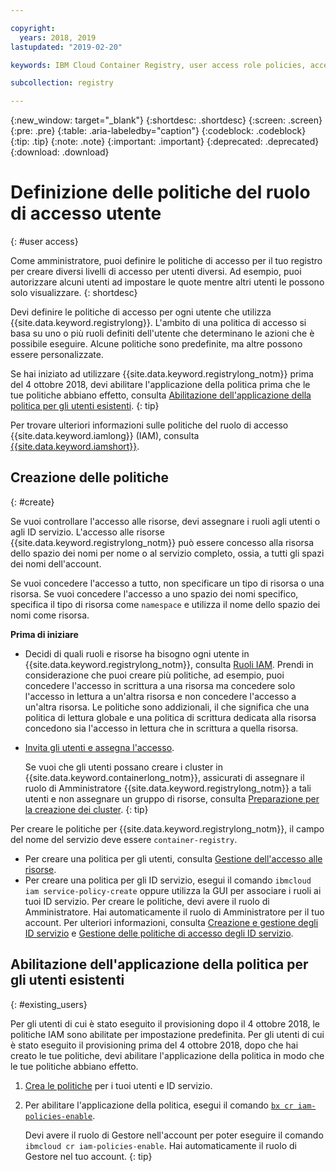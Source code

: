 ```yaml
---

copyright:
  years: 2018, 2019
lastupdated: "2019-02-20"

keywords: IBM Cloud Container Registry, user access role policies, access policies, policies

subcollection: registry

---
```


{:new_window: target="_blank"}
{:shortdesc: .shortdesc}
{:screen: .screen}
{:pre: .pre}
{:table: .aria-labeledby="caption"}
{:codeblock: .codeblock}
{:tip: .tip}
{:note: .note}
{:important: .important}
{:deprecated: .deprecated}
{:download: .download}

# Definizione delle politiche del ruolo di accesso utente
{: #user access}

Come amministratore, puoi definire le politiche di accesso per il tuo registro per creare diversi livelli di accesso per utenti diversi. Ad esempio, puoi autorizzare alcuni utenti ad impostare le quote mentre altri utenti le possono solo visualizzare.
{: shortdesc}

Devi definire le politiche di accesso per ogni utente che utilizza {{site.data.keyword.registrylong}}. L'ambito di una politica di accesso si basa su uno o più ruoli definiti dell'utente che determinano le azioni che è possibile eseguire. Alcune politiche sono predefinite, ma altre possono essere personalizzate.

Se hai iniziato ad utilizzare {{site.data.keyword.registrylong_notm}} prima del 4 ottobre 2018, devi abilitare l'applicazione della politica prima che le tue politiche abbiano effetto, consulta [Abilitazione dell'applicazione della politica per gli utenti esistenti](#existing_users).
{: tip}

Per trovare ulteriori informazioni sulle politiche del ruolo di accesso {{site.data.keyword.iamlong}} (IAM), consulta [{{site.data.keyword.iamshort}}](/docs/iam/index.html#iamoverview).

## Creazione delle politiche
{: #create}

Se vuoi controllare l'accesso alle risorse, devi assegnare i ruoli agli utenti o agli ID servizio. L'accesso alle risorse {{site.data.keyword.registrylong_notm}} può essere concesso alla risorsa dello spazio dei nomi per nome o al servizio completo, ossia, a tutti gli spazi dei nomi dell'account.

Se vuoi concedere l'accesso a tutto, non specificare un tipo di risorsa o una risorsa. Se vuoi concedere l'accesso a uno spazio dei nomi specifico, specifica il tipo di risorsa come `namespace` e utilizza il nome dello spazio dei nomi come risorsa.

**Prima di iniziare**

- Decidi di quali ruoli e risorse ha bisogno ogni utente in {{site.data.keyword.registrylong_notm}}, consulta [Ruoli IAM](/docs/services/Registry/iam.html#iam). Prendi in considerazione che puoi creare più politiche, ad esempio, puoi concedere l'accesso in scrittura a una risorsa ma concedere solo l'accesso in lettura a un'altra risorsa e non concedere l'accesso a un'altra risorsa. Le politiche sono addizionali, il che significa che una politica di lettura globale e una politica di scrittura dedicata alla risorsa concedono sia l'accesso in lettura che in scrittura a quella risorsa.

- [Invita gli utenti e assegna l'accesso](/docs/iam/iamuserinv.html#iamuserinv).

  Se vuoi che gli utenti possano creare i cluster in {{site.data.keyword.containerlong_notm}}, assicurati di assegnare il ruolo di Amministratore {{site.data.keyword.registrylong_notm}} a tali utenti e non assegnare un gruppo di risorse, consulta [Preparazione per la creazione dei cluster](/docs/containers/cs_clusters.html#cluster_prepare).
  {: tip}

Per creare le politiche per {{site.data.keyword.registrylong_notm}}, il campo del nome del servizio deve essere `container-registry`.

- Per creare una politica per gli utenti, consulta [Gestione dell'accesso alle risorse](/docs/iam/mngiam.html#iammanidaccser).
- Per creare una politica per gli ID servizio, esegui il comando `ibmcloud iam service-policy-create` oppure utilizza la GUI per associare i ruoli ai tuoi ID servizio. Per creare le politiche, devi avere il ruolo di Amministratore. Hai automaticamente il ruolo di Amministratore per il tuo account. Per ulteriori informazioni, consulta [Creazione e gestione degli ID servizio](/docs/iam/serviceid.html#serviceids) e [Gestione delle politiche di accesso degli ID servizio](/docs/iam/serviceidaccess.html#serviceidpolicy).

## Abilitazione dell'applicazione della politica per gli utenti esistenti
{: #existing_users}

Per gli utenti di cui è stato eseguito il provisioning dopo il 4 ottobre 2018, le politiche IAM sono abilitate per impostazione predefinita. Per gli utenti di cui è stato eseguito il provisioning prima del 4 ottobre 2018, dopo che hai creato le tue politiche, devi abilitare l'applicazione della politica in modo che le tue politiche abbiano effetto.

1. [Crea le politiche](#create) per i tuoi utenti e ID servizio.

2. Per abilitare l'applicazione della politica, esegui il comando [`bx cr iam-policies-enable`](/docs/container-registry-cli-plugin/container-registry-cli.html#bx_cr_iam_policies_enable).

    Devi avere il ruolo di Gestore nell'account per poter eseguire il comando `ibmcloud cr iam-policies-enable`. Hai automaticamente il ruolo di Gestore nel tuo account.
    {: tip}
